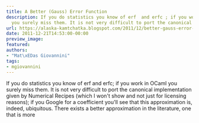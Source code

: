 ```yaml
---
title: A Better (Gauss) Error Function
description: If you do statistics you know of erf  and erfc ; if you work in OCaml
  you surely miss them. It is not very difficult to port the canonical i...
url: https://alaska-kamtchatka.blogspot.com/2011/12/better-gauss-error-function.html
date: 2011-12-21T14:53:00-00:00
preview_image:
featured:
authors:
- "Mat\xEDas Giovannini"
tags:
- mgiovannini
---
```


If you do statistics you know of erf and erfc; if you work in OCaml you surely miss them. It is not very difficult to port the canonical implementation given by Numerical Recipes (which I won't show and not just for licensing reasons); if you Google for a coefficient you'll see that this approximation is, indeed, ubiquitous. There exists a better approximation in the literature, one that is more 
